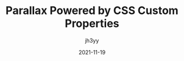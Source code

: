 ---
author: jh3yy
date: 2021-11-19
publisher: css
tags:
  - css
  - custom-properties
target_url: https://css-tricks.com/parallax-powered-by-css-custom-properties/
title: Parallax Powered by CSS Custom Properties
---